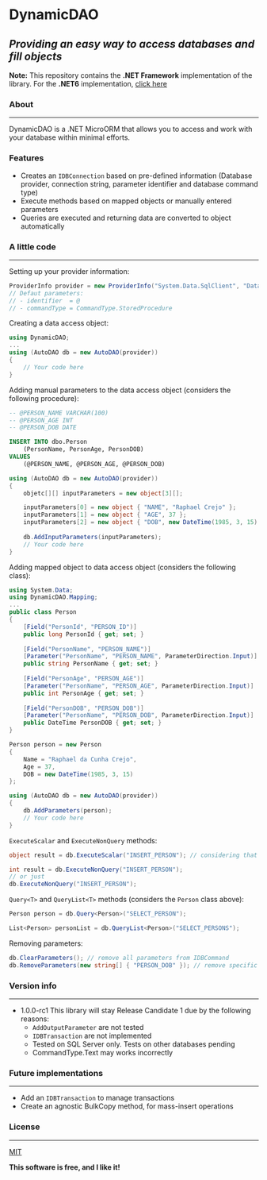 # DynamicDAO
## _Providing an easy way to access databases and fill objects_

**Note:** This repository contains the **.NET Framework** implementation of the library. For the **.NET6** implementation, [click here][N6]

### About
---------
DynamicDAO is a .NET MicroORM that allows you to access and work with your database within minimal efforts.

### Features
- Creates an `IDBConnection` based on pre-defined information (Database provider, connection string, parameter identifier and database command type)
- Execute methods based on mapped objects or manually entered parameters 
- Queries are executed and returning data are converted to object automatically

### A little code
-----------------
Setting up your provider information:

```csharp
ProviderInfo provider = new ProviderInfo("System.Data.SqlClient", "Data Source=.\SQLEXPRESS;Initial Catalog=tempdb;User ID=sa;Password=adm")
// Defaut parameters: 
// - identifier  = @
// - commandType = CommandType.StoredProcedure
```

Creating a data access object:

```csharp
using DynamicDAO;
...
using (AutoDAO db = new AutoDAO(provider))
{
    // Your code here
}
```

Adding manual parameters to the data access object (considers the following procedure):

```sql
-- @PERSON_NAME VARCHAR(100)
-- @PERSON_AGE INT
-- @PERSON_DOB DATE

INSERT INTO dbo.Person
    (PersonName, PersonAge, PersonDOB)
VALUES
    (@PERSON_NAME, @PERSON_AGE, @PERSON_DOB)
```

```csharp
using (AutoDAO db = new AutoDAO(provider))
{
    objetc[][] inputParameters = new object[3][];

    inputParameters[0] = new object { "NAME", "Raphael Crejo" };
    inputParameters[1] = new object { "AGE", 37 };
    inputParameters[2] = new object { "DOB", new DateTime(1985, 3, 15) };
    
    db.AddInputParameters(inputParameters);
    // Your code here
}
```

Adding mapped object to data access object (considers the following class):

```csharp
using System.Data;
using DynamicDAO.Mapping;
...
public class Person
{
    [Field("PersonId", "PERSON_ID")]
    public long PersonId { get; set; }
    
    [Field("PersonName", "PERSON_NAME")]
    [Parameter("PersonName", "PERSON_NAME", ParameterDirection.Input)]
    public string PersonName { get; set; }
    
    [Field("PersonAge", "PERSON_AGE")]
    [Parameter("PersonName", "PERSON_AGE", ParameterDirection.Input)]
    public int PersonAge { get; set; }
    
    [Field("PersonDOB", "PERSON_DOB")]
    [Parameter("PersonName", "PERSON_DOB", ParameterDirection.Input)]
    public DateTime PersonDOB { get; set; }
}
```

```csharp
Person person = new Person
{
    Name = "Raphael da Cunha Crejo",
    Age = 37,
    DOB = new DateTime(1985, 3, 15)
};

using (AutoDAO db = new AutoDAO(provider))
{
    db.AddParameters(person);
    // Your code here
}
```

`ExecuteScalar` and `ExecuteNonQuery` methods:

```csharp
object result = db.ExecuteScalar("INSERT_PERSON"); // considering that your stored procedure returns the Person ID
```
```csharp
int result = db.ExecuteNonQuery("INSERT_PERSON");
// or just
db.ExecuteNonQuery("INSERT_PERSON");
```

`Query<T>` and `QueryList<T>` methods (considers the `Person` class above):

```csharp
Person person = db.Query<Person>("SELECT_PERSON");
```

```csharp
List<Person> personList = db.QueryList<Person>("SELECT_PERSONS");
```

Removing parameters:

```csharp
db.ClearParameters(); // remove all parameters from IDBCommand
db.RemoveParameters(new string[] { "PERSON_DOB" }); // remove specific parameter from IDBCommand
```

### Version info
----------------
* 1.0.0-rc1
This library will stay Release Candidate 1 due by the following reasons:
    * `AddOutputParameter` are not tested
    * `IDBTransaction` are not implemented
    * Tested on SQL Server only. Tests on other databases pending 
    * CommandType.Text may works incorrectly

### Future implementations
--------------------------
* Add an `IDBTransaction` to manage transactions
* Create an agnostic BulkCopy method, for mass-insert operations

### License
-----------
[MIT][Lic]

**This software is free, and I like it!**

[//]: #
[N6]: <https://github.com/raphaelcrejo/DynamicDAO6>
[Lic]: <https://github.com/raphaelcrejo/DynamicDAO/blob/main/LICENSE>
